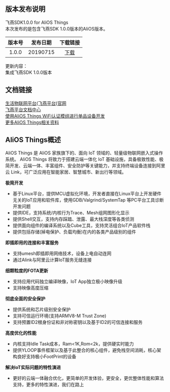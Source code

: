 ## 版本发布说明
飞燕SDK1.0.0 for AliOS Things  
本次发布的是包含飞燕SDK 1.0.0版本的AliOS版本。

版本号 | 发布日期 | 下载链接 | 
:-: | :-: | :-: |
1.0.0 | 20190715 | [下载](https://code.aliyun.com/living_platform/ali-smartliving-device-alios-things/repository/archive.zip?ref=rel_1.0.0 "飞燕1.0.0版本") | 
更新内容：  
集成飞燕SDK 1.0.0版本

## 文档链接
[生活物联网平台(飞燕平台)官网](https://iot.aliyun.com/products/livinglink)  
[飞燕平台文档中心](https://living.aliyun.com/doc#index.html)  
[使用AliOS Things WiFi认证模组进行单品设备开发](https://living.aliyun.com/doc?#certificated_wifi.html)  
[更多AliOS Things相关资料](https://github.com/alibaba/AliOS-Things/wiki)


## AliOS Things概述

AliOS Things 是 AliOS 家族旗下的、面向 IoT 领域的、轻量级物联网嵌入式操作系统。 AliOS Things 将致力于搭建云端一体化 IoT 基础设施，具备极致性能、极简开发、云端一体、丰富组件、安全防护等关键能力，并支持终端设备连接到阿里云 Link，可广泛应用在智能家居、智慧城市、新出行等领域。

**极简开发**  

- 基于Linux平台，提供MCU虚拟化环境，开发者直接在Linux平台上开发硬件无关的IoT应用和软件库，使用GDB/Valgrind/SystemTap 等PC平台工具诊断开发问题
- 提供IDE，支持系统/内核行为Trace、Mesh组网图形化显示  
- 提供Shell交互，支持内存踩踏、泄露、最大栈深度等各类侦测  
- 提供面向组件的编译系统以及Cube工具，支持灵活组合IoT产品软件栈  
- 提供包括存储(掉电保护、负载均衡)在内的各类产品级别的组件

**即插即用的连接和丰富服务**  

- 支持umesh即插即用网络技术，设备上电自动连网  
- 通过Alink与阿里云计算IoT服务无缝连接

**细颗粒度的FOTA更新**  

- 支持应用代码独立编译映像，IoT App独立极小映像升级  
- 支持映像高度压缩

**彻底全面的安全保护**

- 提供系统和芯片级别安全保护  
- 支持可信运行环境(支持ARMV8-M Trust Zone)  
- 支持预置ID2根身份证和非对称密钥以及基于ID2的可信连接和服务

**高度优化的性能**

- 内核支持Idle Task成本，Ram<1K,Rom<2k，提供硬实时能力  
- 提供YLOOP事件框架以及基于此整合的核心组件，避免栈空间消耗，核心架构良好支持极小FootPrint的设备

**解决IoT实际问题的特性演进**

- 更好的云端一体融合优化，更简单的开发体验，更安全，更优整体性能和算法支持，更多的特性演进，我们在路上  
